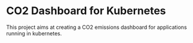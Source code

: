 
# CO2 Dashboard for Kubernetes

This project aims at creating a CO2 emissions dashboard for applications running in kubernetes.

